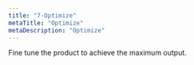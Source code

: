 ```yaml
---
title: "7-Optimize"
metaTitle: "Optimize"
metaDescription: "Optimize"
---
```


Fine tune the product to achieve the maximum output.